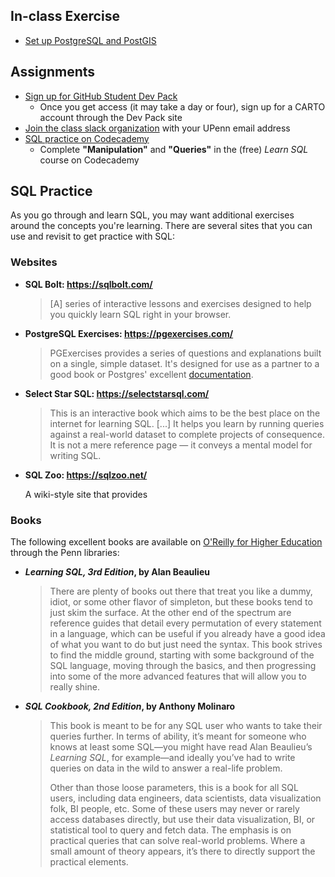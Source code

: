 ## In-class Exercise

* [Set up PostgreSQL and PostGIS](ex_postgres.md)

## Assignments

* [Sign up for GitHub Student Dev Pack](https://education.github.com/pack)
  * Once you get access (it may take a day or four), sign up for a CARTO account through the Dev Pack site
* [Join the class slack organization](https://join.slack.com/t/musa-tools-track/signup) with your UPenn email address
* [SQL practice on Codecademy](https://www.codecademy.com/learn/learn-sql)
  * Complete **"Manipulation"** and **"Queries"** in the (free) _Learn SQL_ course on Codecademy

## SQL Practice

As you go through and learn SQL, you may want additional exercises around the concepts you're learning. There are several sites that you can use and revisit to get practice with SQL:

### Websites

* **SQL Bolt: https://sqlbolt.com/**

  > \[A\] series of interactive lessons and exercises designed to help you quickly learn SQL right in your browser.

* **PostgreSQL Exercises: https://pgexercises.com/**
  
  > PGExercises provides a series of questions and explanations built on a single, simple dataset. It's designed for use as a partner to a good book or Postgres' excellent [documentation](https://www.postgresql.org/docs/current/index.html).

* **Select Star SQL: https://selectstarsql.com/**

  > This is an interactive book which aims to be the best place on the internet for learning SQL. \[...\] It helps you learn by running queries against a real-world dataset to complete projects of consequence. It is not a mere reference page — it conveys a mental model for writing SQL.

* **SQL Zoo: https://sqlzoo.net/**

  A wiki-style site that provides 

### Books

The following excellent books are available on [O'Reilly for Higher Education](http://pwp.library.upenn.edu.proxy.library.upenn.edu/loggedin/pwp/pw-oreilly.html) through the Penn libraries:

* **_Learning SQL, 3rd Edition_, by Alan Beaulieu**
  
  > There are plenty of books out there that treat you like a dummy, idiot, or some other flavor of simpleton, but these books tend to just skim the surface. At the other end of the spectrum are reference guides that detail every permutation of every statement in a language, which can be useful if you already have a good idea of what you want to do but just need the syntax. This book strives to find the middle ground, starting with some background of the SQL language, moving through the basics, and then progressing into some of the more advanced features that will allow you to really shine.

* **_SQL Cookbook, 2nd Edition_, by Anthony Molinaro**

  > This book is meant to be for any SQL user who wants to take their queries further. In terms of ability, it’s meant for someone who knows at least some SQL—you might have read Alan Beaulieu’s _Learning SQL_, for example—and ideally you’ve had to write queries on data in the wild to answer a real-life problem.
  >
  > Other than those loose parameters, this is a book for all SQL users, including data engineers, data scientists, data visualization folk, BI people, etc. Some of these users may never or rarely access databases directly, but use their data visualization, BI, or statistical tool to query and fetch data. The emphasis is on practical queries that can solve real-world problems. Where a small amount of theory appears, it’s there to directly support the practical elements.
